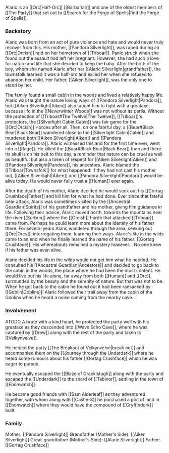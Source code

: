Alaric is an [[Orc|Half-Orc]] [[Barbarian]] and one of the oldest members of [[The Party]] that set out to [[Search for the Forge of Spells|find the Forge of Spells]].

### Backstory
Alaric was born from an act of pure violence and hate and would never truly recover from this. His mother, [[Pandora Silverlight]], was raped during an [[Orc|Orcish]] raid on her hometown of [[Triboar]]. Panic struck when she found out the assault had left her pregnant. However, she had such a love for nature and life that she decided to keep the baby. After the birth of the boy, whom she named Alaric after her [[Alaric Silverlight|grandfather]], the townsfolk learned it was a half-orc and exiled her when she refused to abandon her child. Her father, [[Aiken Silverlight]], was the only one to stand by her.

The family found a small cabin in the woods and lived a relatively happy life. Alaric was taught the nature loving ways of [[Pandora Silverlight|Pandora]], but [[Aiken Silverlight|Aiken]] also taught him to fight with a greataxe, because life in the [[Neverwinter Woods]] was not without its perils. Without the protection of [[Triboar#The Twelve|The Twelve]], [[Triboar]]'s protectors, the [[Silverlight Cabin|Cabin]] was fair game for the [[Orc|Orcish]] Hordes after all. Then, on one fateful day, a [[Bear#Black Bear|Black Bear]] wandered close to the [[Silverlight Cabin|Cabin]]  and murdered both [[Aiken Silverlight|Aiken]] and [[Pandora Silverlight|Pandora]]. Alaric witnessed this and for the first time ever, went into a [[Rage]]. He killed the [[Bear#Black Bear|Black Bear]] then and there. Its skull is on his belt to this day, a reminder that nature can be cruel as well as beautiful but also a token of respect for [[Aiken Silverlight|Aiken]] and [[Pandora Silverlight|Pandora]], his ancestors. Alaric blamed the [[Triboar|Townsfolk]] for what happened: if they had not cast his mother out, [[Aiken Silverlight|Aiken]] and [[Pandora Silverlight|Pandora]] would be alive today. He would never fully trust a [[Human]] ever again. 

After the death of his mother, Alaric decided he would seek out his [[Gortag Crushface|Father]] and kill him for what he had done. Ever since that fateful bear attack, Alaric was sometimes visited by the [[Ancestral Guardian|Spirits]] of his grandfather and his mother, giving him guidance in life. Following their advice, Alaric moved north, towards the mountains near the river [[Surbrin]] where the [[Orcish]] horde that attacked [[Triboar]] came from. Perhaps he could learn more about the identity of his father there. For several years Alaric wandered through the area, seeking out [[Orc|Orcs]], interrogating them, learning their ways. Alaric's life in the wilds came to an end when he finally learned the name of his father: [[Gortag Crushface]]. His whereabouts remained a mystery however... No one knew if his father was even alive. 

Alaric decided his life in the wilds would not get him what he needed. He consulted his [[Ancestral Guardian|Ancestors]] and decided to go back to the cabin in the woods, the place where he had been the most content. He would live out his life alone, far away from both [[Human]] and [[Orc]], surrounded by the beauty and the serenity of nature. But that was not to be. When he got back to the cabin he found out it had been ransacked by [[Goblin|Goblins]]! Alaric followed their trail away from the cabin of the Goblins when he heard a noise coming from the nearby cave...

### Involvement
#TODO
A brute with a kind heart, he protected the party well with his greataxe as they descended into [[Wave Echo Cave]], where he was captured by [[Drow]] along with the rest of the party and taken to [[Velkynvelve]].

He helped the party [[The Breakout of Velkynvelve|break out]] and accompanied them on the [[Journey through the Underdark]] where he heard some rumours about his father [[Gortag Crushface]] which he was eager to pursue.

He eventually escaped the [[Blaze of Gracklstugh]] along with the party and escaped the [[Underdark]] to the shard of [[Tebinor]], settling in the town of [[Ebonwatch]].

He became good friends with [[Sam Alderleaf]] as they adventured together, with whom along with [[Castle-8]] he purchased a plot of land in [[Ebonwatch]] where they would have the compound of [[Gryffindork]] built.

### Family
Mother: [[Pandora Silverlight]]
Grandfather (Mother's Side): [[Aiken Silverlight]]
Great-grandfather (Mother's Side): [[Alaric Silverlight]]
Father: [[Gortag Crushface]]
